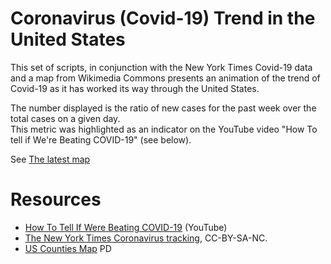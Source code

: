 # Coronavirus (Covid-19) Trend in the United States

This set of scripts, in conjunction with the New York Times Covid-19 data and a map from Wikimedia Commons 
presents an animation of the trend of Covid-19 as it has worked its way through the United States.

The number displayed is the ratio of new cases for the past week over the total cases on a given day.  
This metric was highlighted as an indicator on the YouTube video "How To tell if We're Beating COVID-19" (see below).

See [The latest map](https://docs.google.com/spreadsheets/u/1/d/e/2PACX-1vQkObtPMKcKDDN3uMo4tO5Jh-8HVsPCet2RL_JBc_AKoj7dNy-eKjLswaVqMaf3y2AXs1nb0AKubzqU/pubhtml#)

# Resources
* [How To Tell If Were Beating COVID-19](https://youtu.be/54XLXg4fYsc) (YouTube)
* [The New York Times Coronavirus tracking](https://www.nytimes.com/interactive/2020/us/coronavirus-us-cases.html), CC-BY-SA-NC.
* [US Counties Map](https://commons.wikimedia.org/wiki/File:Usa_counties_large.svg) PD
